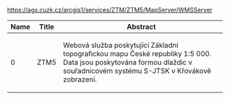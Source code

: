 https://ags.cuzk.cz/arcgis1/services/ZTM/ZTM5/MapServer/WMSServer

|Name|Title|Abstract|
|--|--|--|
|0|ZTM5|<DIV STYLE="text-align:Left;font-size:12pt"><DIV><DIV><P><SPAN>Webová služba poskytující Základní topografick</SPAN><SPAN>ou</SPAN><SPAN> map</SPAN><SPAN>u</SPAN><SPAN> České republiky</SPAN><SPAN> 1:5 000</SPAN><SPAN>. Data jsou poskytována formou dlaždic v souřadnicovém systému S-JTSK v Křovákově zobrazení.</SPAN></P></DIV></DIV></DIV>|
